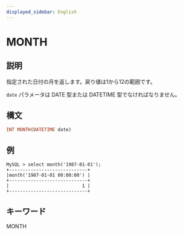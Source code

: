 ```yaml
---
displayed_sidebar: English
---
```


# MONTH

## 説明

指定された日付の月を返します。戻り値は1から12の範囲です。

`date` パラメータは DATE 型または DATETIME 型でなければなりません。

## 構文

```Haskell
INT MONTH(DATETIME date)
```

## 例

```Plain Text
MySQL > select month('1987-01-01');
+-----------------------------+
|month('1987-01-01 00:00:00') |
+-----------------------------+
|                           1 |
+-----------------------------+
```

## キーワード

MONTH
